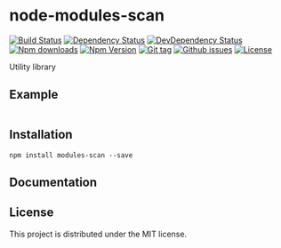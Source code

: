 # node-modules-scan

[![Build Status](https://travis-ci.org/stfsy/node-modules-scan.svg)](https://travis-ci.org/stfsy/node-modules-scan)
[![Dependency Status](https://img.shields.io/david/stfsy/node-modules-scan.svg)](https://github.com/stfsy/node-modules-scan/blob/master/package.json)
[![DevDependency Status](https://img.shields.io/david/dev/stfsy/node-modules-scan.svg)](https://github.com/stfsy/node-modules-scan/blob/master/package.json)
[![Npm downloads](https://img.shields.io/npm/dm/modules-scan.svg)](https://www.npmjs.com/package/modules-scan)
[![Npm Version](https://img.shields.io/npm/v/modules-scan.svg)](https://www.npmjs.com/package/modules-scan)
[![Git tag](https://img.shields.io/github/tag/stfsy/node-modules-scan.svg)](https://github.com/stfsy/node-modules-scan/releases)
[![Github issues](https://img.shields.io/github/issues/stfsy/node-modules-scan.svg)](https://github.com/stfsy/node-modules-scan/issues)
[![License](https://img.shields.io/npm/l/modules-scan.svg)](https://github.com/stfsy/node-modules-scan/blob/master/LICENSE)

Utility library

## Example

```js

```

## Installation

```
npm install modules-scan --save
```

## Documentation

## License

This project is distributed under the MIT license.